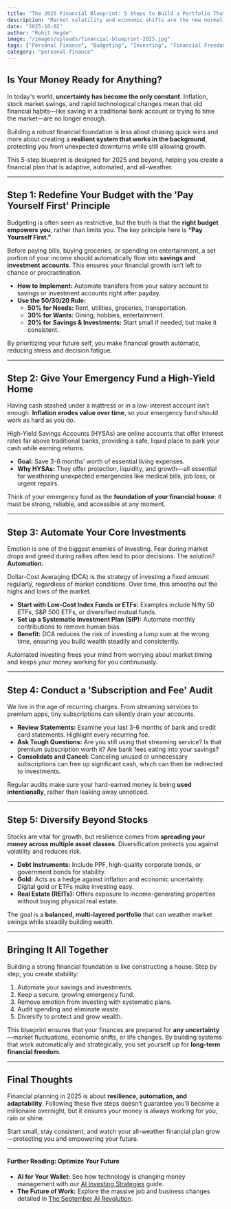 ```yaml
---
title: "The 2025 Financial Blueprint: 5 Steps to Build a Portfolio That Thrives in Uncertainty"
description: "Market volatility and economic shifts are the new normal. Is your financial plan built to last? This guide breaks down the 5 essential steps to create a resilient, all-weather financial foundation for 2025 and beyond."
date: "2025-10-02"
author: "Rohit Hegde"
image: "/images/uploads/financial-blueprint-2025.jpg"
tags: ["Personal Finance", "Budgeting", "Investing", "Financial Freedom", "Savings"]
category: "personal-finance"
---
```


## Is Your Money Ready for Anything?

In today's world, **uncertainty has become the only constant**. Inflation, stock market swings, and rapid technological changes mean that old financial habits—like saving in a traditional bank account or trying to time the market—are no longer enough.  

Building a robust financial foundation is less about chasing quick wins and more about creating a **resilient system that works in the background**, protecting you from unexpected downturns while still allowing growth.  

This 5-step blueprint is designed for 2025 and beyond, helping you create a financial plan that is adaptive, automated, and all-weather.

---

## Step 1: Redefine Your Budget with the 'Pay Yourself First' Principle

Budgeting is often seen as restrictive, but the truth is that the **right budget empowers you**, rather than limits you. The key principle here is **“Pay Yourself First.”**

Before paying bills, buying groceries, or spending on entertainment, a set portion of your income should automatically flow into **savings and investment accounts**. This ensures your financial growth isn’t left to chance or procrastination.

* **How to Implement:** Automate transfers from your salary account to savings or investment accounts right after payday.  
* **Use the 50/30/20 Rule:**  
    * **50% for Needs:** Rent, utilities, groceries, transportation.  
    * **30% for Wants:** Dining, hobbies, entertainment.  
    * **20% for Savings & Investments:** Start small if needed, but make it consistent.

By prioritizing your future self, you make financial growth automatic, reducing stress and decision fatigue.

---

## Step 2: Give Your Emergency Fund a High-Yield Home

Having cash stashed under a mattress or in a low-interest account isn’t enough. **Inflation erodes value over time**, so your emergency fund should work as hard as you do.  

High-Yield Savings Accounts (HYSAs) are online accounts that offer interest rates far above traditional banks, providing a safe, liquid place to park your cash while earning returns.

* **Goal:** Save 3-6 months’ worth of essential living expenses.  
* **Why HYSAs:** They offer protection, liquidity, and growth—all essential for weathering unexpected emergencies like medical bills, job loss, or urgent repairs.

Think of your emergency fund as the **foundation of your financial house**: it must be strong, reliable, and accessible at any moment.

---

## Step 3: Automate Your Core Investments

Emotion is one of the biggest enemies of investing. Fear during market drops and greed during rallies often lead to poor decisions. The solution? **Automation.**

Dollar-Cost Averaging (DCA) is the strategy of investing a fixed amount regularly, regardless of market conditions. Over time, this smooths out the highs and lows of the market.

* **Start with Low-Cost Index Funds or ETFs:** Examples include Nifty 50 ETFs, S&P 500 ETFs, or diversified mutual funds.  
* **Set up a Systematic Investment Plan (SIP):** Automate monthly contributions to remove human bias.  
* **Benefit:** DCA reduces the risk of investing a lump sum at the wrong time, ensuring you build wealth steadily and consistently.

Automated investing frees your mind from worrying about market timing and keeps your money working for you continuously.

---

## Step 4: Conduct a 'Subscription and Fee' Audit

We live in the age of recurring charges. From streaming services to premium apps, tiny subscriptions can silently drain your accounts.

* **Review Statements:** Examine your last 3-6 months of bank and credit card statements. Highlight every recurring fee.  
* **Ask Tough Questions:** Are you still using that streaming service? Is that premium subscription worth it? Are bank fees eating into your savings?  
* **Consolidate and Cancel:** Canceling unused or unnecessary subscriptions can free up significant cash, which can then be redirected to investments.

Regular audits make sure your hard-earned money is being **used intentionally**, rather than leaking away unnoticed.

---

## Step 5: Diversify Beyond Stocks

Stocks are vital for growth, but resilience comes from **spreading your money across multiple asset classes**. Diversification protects you against volatility and reduces risk.

* **Debt Instruments:** Include PPF, high-quality corporate bonds, or government bonds for stability.  
* **Gold:** Acts as a hedge against inflation and economic uncertainty. Digital gold or ETFs make investing easy.  
* **Real Estate (REITs):** Offers exposure to income-generating properties without buying physical real estate.

The goal is a **balanced, multi-layered portfolio** that can weather market swings while steadily building wealth.

---

## Bringing It All Together

Building a strong financial foundation is like constructing a house. Step by step, you create stability:

1. Automate your savings and investments.  
2. Keep a secure, growing emergency fund.  
3. Remove emotion from investing with systematic plans.  
4. Audit spending and eliminate waste.  
5. Diversify to protect and grow wealth.

This blueprint ensures that your finances are prepared for **any uncertainty**—market fluctuations, economic shifts, or life changes. By building systems that work automatically and strategically, you set yourself up for **long-term financial freedom**.

---

## Final Thoughts

Financial planning in 2025 is about **resilience, automation, and adaptability**. Following these five steps doesn’t guarantee you’ll become a millionaire overnight, but it ensures your money is always working for you, rain or shine.  

Start small, stay consistent, and watch your all-weather financial plan grow—protecting you and empowering your future.

***

#### Further Reading: Optimize Your Future

* **AI for Your Wallet:** See how technology is changing money management with our [AI Investing Strategies](https://www.rohithegde.in/blog/ai-investing-strategies) guide.
* **The Future of Work:** Explore the massive job and business changes detailed in [The September AI Revolution](https://www.rohithegde.in/blog/the-september-ai-revolution).